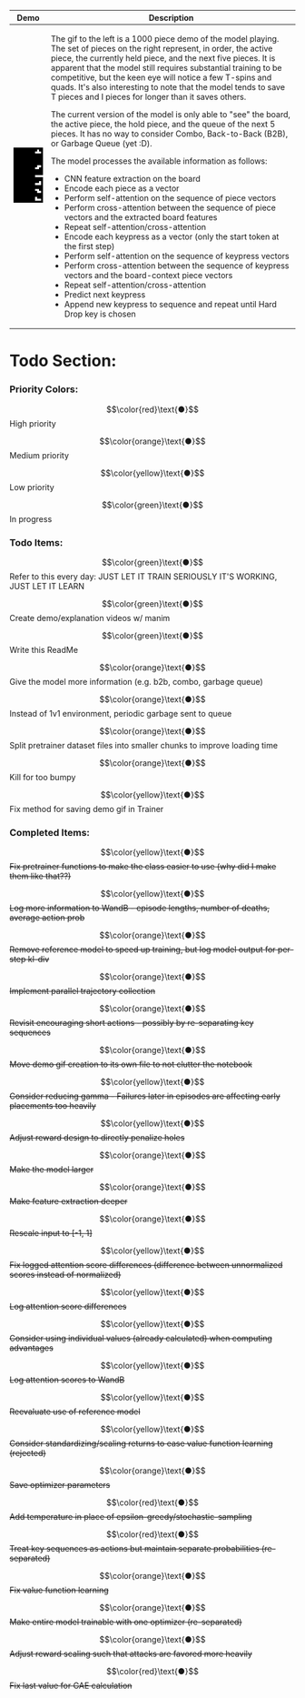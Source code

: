 | Demo | Description |
| ----------- | ----------- |
| <img src="https://github.com/m-sher/QTris/blob/main/Demo.gif" width="150"> | <p>The gif to the left is a 1000 piece demo of the model playing. The set of pieces on the right represent, in order, the active piece, the currently held piece, and the next five pieces. It is apparent that the model still requires substantial training to be competitive, but the keen eye will notice a few T-spins and quads. It's also interesting to note that the model tends to save T pieces and I pieces for longer than it saves others.</p><p>The current version of the model is only able to "see" the board, the active piece, the hold piece, and the queue of the next 5 pieces. It has no way to consider Combo, Back-to-Back (B2B), or Garbage Queue (yet :D).</p><p>The model processes the available information as follows: </p><ul><li>CNN feature extraction on the board</li><li>Encode each piece as a vector</li><li>Perform self-attention on the sequence of piece vectors</li><li>Perform cross-attention between the sequence of piece vectors and the extracted board features</li><li>Repeat self-attention/cross-attention </li><li>Encode each keypress as a vector (only the start token at the first step)</li><li>Perform self-attention on the sequence of keypress vectors</li><li>Perform cross-attention between the sequence of keypress vectors and the board-context piece vectors</li><li>Repeat self-attention/cross-attention </li><li>Predict next keypress</li><li>Append new keypress to sequence and repeat until Hard Drop key is chosen</li></ul> |

# Todo Section: #

### Priority Colors: ###

$$\color{red}\text{●}$$ High priority

$$\color{orange}\text{●}$$ Medium priority

$$\color{yellow}\text{●}$$ Low priority

$$\color{green}\text{●}$$ In progress

### Todo Items: ###

$$\color{green}\text{●}$$ Refer to this every day: JUST LET IT TRAIN SERIOUSLY IT'S WORKING, JUST LET IT LEARN

$$\color{green}\text{●}$$ Create demo/explanation videos w/ manim

$$\color{green}\text{●}$$ Write this ReadMe

$$\color{orange}\text{●}$$ Give the model more information (e.g. b2b, combo, garbage queue)

$$\color{orange}\text{●}$$ Instead of 1v1 environment, periodic garbage sent to queue

$$\color{orange}\text{●}$$ Split pretrainer dataset files into smaller chunks to improve loading time

$$\color{orange}\text{●}$$ Kill for too bumpy

$$\color{yellow}\text{●}$$ Fix method for saving demo gif in Trainer

### Completed Items: ###

$$\color{yellow}\text{●}$$ ~~Fix pretrainer functions to make the class easier to use (why did I make them like that??)~~

$$\color{yellow}\text{●}$$ ~~Log more information to WandB - episode lengths, number of deaths, average action prob~~

$$\color{orange}\text{●}$$ ~~Remove reference model to speed up training, but log model output for per-step kl-div~~

$$\color{orange}\text{●}$$ ~~Implement parallel trajectory collection~~

$$\color{orange}\text{●}$$ ~~Revisit encouraging short actions - possibly by re-separating key sequences~~

$$\color{orange}\text{●}$$ ~~Move demo gif creation to its own file to not clutter the notebook~~

$$\color{yellow}\text{●}$$ ~~Consider reducing gamma - Failures later in episodes are affecting early placements too heavily~~

$$\color{yellow}\text{●}$$ ~~Adjust reward design to directly penalize holes~~

$$\color{orange}\text{●}$$ ~~Make the model larger~~

$$\color{orange}\text{●}$$ ~~Make feature extraction deeper~~

$$\color{orange}\text{●}$$ ~~Rescale input to [-1, 1]~~

$$\color{yellow}\text{●}$$ ~~Fix logged attention score differences (difference between unnormalized scores instead of normalized)~~

$$\color{yellow}\text{●}$$ ~~Log attention score differences~~

$$\color{yellow}\text{●}$$ ~~Consider using individual values (already calculated) when computing advantages~~

$$\color{yellow}\text{●}$$ ~~Log attention scores to WandB~~

$$\color{yellow}\text{●}$$ ~~Reevaluate use of reference model~~

$$\color{yellow}\text{●}$$ ~~Consider standardizing/scaling returns to ease value function learning (rejected)~~

$$\color{orange}\text{●}$$ ~~Save optimizer parameters~~

$$\color{red}\text{●}$$ ~~Add temperature in place of epsilon-greedy/stochastic-sampling~~

$$\color{red}\text{●}$$ ~~Treat key sequences as actions but maintain separate probabilities (re-separated)~~

$$\color{orange}\text{●}$$ ~~Fix value function learning~~

$$\color{orange}\text{●}$$ ~~Make entire model trainable with one optimizer (re-separated)~~

$$\color{orange}\text{●}$$ ~~Adjust reward scaling such that attacks are favored more heavily~~

$$\color{red}\text{●}$$ ~~Fix last value for GAE calculation~~